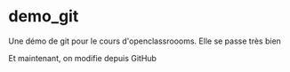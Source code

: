 # demo_git
Une démo de git pour le cours d'openclassroooms. Elle se passe très bien

Et maintenant, on modifie depuis GitHub
